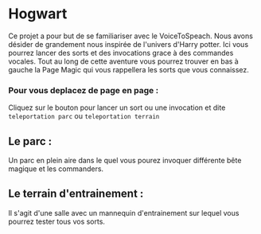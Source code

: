 # Hogwart 
Ce projet a pour but de se familiariser avec le VoiceToSpeach. 
Nous avons désider de grandement nous inspirée de l'univers d'Harry potter.
Ici vous pourrez lancer des sorts et des invocations grace à des commandes vocales.
Tout au long de cette aventure vous pourrez trouver en bas à gauche la Page Magic qui 
vous rappellera les sorts que vous connaissez.

### Pour vous deplacez de page en page : 
Cliquez sur le bouton pour lancer un sort ou une invocation et dite `teleportation parc` ou `teleportation terrain`

## Le parc : 
Un parc en plein aire dans le quel vous pourez invoquer différente bête magique et les commanders.

## Le terrain d'entrainement : 
Il s'agit d'une salle avec un mannequin d'entrainement sur lequel vous pourrez tester tous vos sorts.

